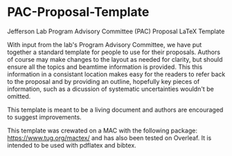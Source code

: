 # PAC-Proposal-Template
Jefferson Lab Program Advisory Committee (PAC) Proposal LaTeX Template

With input from the lab's Program Advisory Committee, we have put together a standard template for people to use for their proposals.    Authors of course may make changes to the layout as needed for clarity, but should ensure all the topics and beamtime information is provided.   This this information in a consistant location makes easy for the readers to refer back to the proposal and by providing an outline, hopefully key pieces of information, such as a dicussion of systematic uncertainties wouldn't be omitted.

This template is meant to be a living document and authors are encouraged to suggest improvements.

This template was crewated on a MAC with the following package: https://www.tug.org/mactex/ and has also been tested on Overleaf.    It is intended to be used with pdflatex and bibtex.

